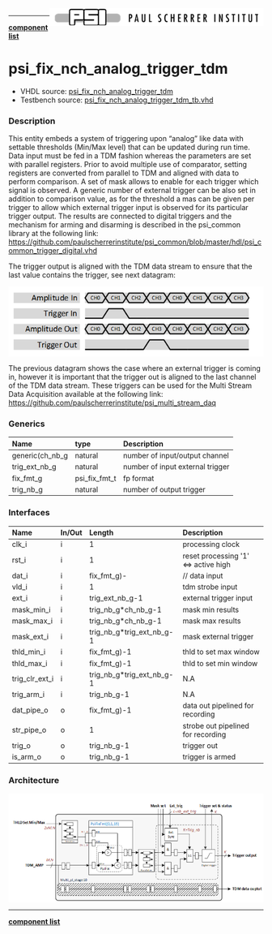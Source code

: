 <img align="right" src="../../doc/psi_logo.png">

***

[**component list**](../README.md)

# psi_fix_nch_analog_trigger_tdm
 - VHDL source: [psi_fix_nch_analog_trigger_tdm](../../hdl/psi_fix_nch_analog_trigger_tdm.vhd)
 - Testbench source: [psi_fix_nch_analog_trigger_tdm_tb.vhd](../../testbench/psi_fix_nch_analog_trigger_tdm_tb/psi_fix_nch_analog_trigger_tdm_tb.vhd)

### Description

This entity embeds a system of triggering upon “analog” like data with settable thresholds (Min/Max level) that can be updated during run time. Data input must be fed in a TDM fashion whereas the parameters are set with parallel registers.
Prior to avoid multiple use of comparator, setting registers are converted from parallel to TDM and aligned with data to perform comparison. A set of mask allows to enable for each trigger which signal is observed.
A generic number of external trigger can be also set in addition to comparison value, as for the threshold a mas can be given per trigger to allow which external trigger input is observed for its particular trigger output.
The results are connected to digital triggers and the mechanism for arming and disarming is described in the psi_common library at the following link:  
https://github.com/paulscherrerinstitute/psi_common/blob/master/hdl/psi_common_trigger_digital.vhd

The trigger output is aligned with the TDM data stream to ensure that the last value contains the trigger, see next datagram:

<img align="center" src="psi_fix_nch_analog_trigger_tdm_a.png">

The previous datagram shows the case where an external trigger is coming in, however it is important that the trigger out is aligned to the last channel of the TDM data stream.
These triggers can be used for the Multi Stream Data Acquisition available at the following link: https://github.com/paulscherrerinstitute/psi_multi_stream_daq


### Generics
| Name            | type          | Description                      |
|:----------------|:--------------|:---------------------------------|
| generic(ch_nb_g | natural       | number of input/output channel   |
| trig_ext_nb_g   | natural       | number of input external trigger |
| fix_fmt_g       | psi_fix_fmt_t | fp format                        |
| trig_nb_g       | natural       | number of output trigger         |

### Interfaces
| Name           | In/Out   | Length                    | Description                          |
|:---------------|:---------|:--------------------------|:-------------------------------------|
| clk_i          | i        | 1                         | processing clock                     |
| rst_i          | i        | 1                         | reset processing '1' <=> active high |
| dat_i          | i        | fix_fmt_g)-               | // data input                        |
| vld_i          | i        | 1                         | tdm strobe input                     |
| ext_i          | i        | trig_ext_nb_g-1           | external trigger input               |
| mask_min_i     | i        | trig_nb_g*ch_nb_g-1       | mask min results                     |
| mask_max_i     | i        | trig_nb_g*ch_nb_g-1       | mask max results                     |
| mask_ext_i     | i        | trig_nb_g*trig_ext_nb_g-1 | mask external trigger                |
| thld_min_i     | i        | fix_fmt_g)-1              | thld to set max window               |
| thld_max_i     | i        | fix_fmt_g)-1              | thld to set min window               |
| trig_clr_ext_i | i        | trig_nb_g*trig_ext_nb_g-1 | N.A                                  |
| trig_arm_i     | i        | trig_nb_g-1               | N.A                                  |
| dat_pipe_o     | o        | fix_fmt_g)-1              | data out pipelined for recording     |
| str_pipe_o     | o        | 1                         | strobe out pipelined for recording   |
| trig_o         | o        | trig_nb_g-1               | trigger out                          |
| is_arm_o       | o        | trig_nb_g-1               | trigger is armed                     |

### Architecture

<img align="center" src="psi_fix_nch_analog_trigger_tdm_b.png">

---
[**component list**](../README.md)
